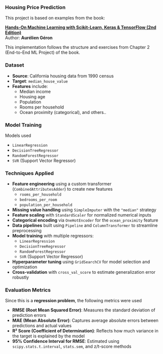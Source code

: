 ### Housing Price Prediction

This project is based on examples from the book:

**[Hands-On Machine Learning with Scikit-Learn, Keras & TensorFlow (2nd Edition)](https://github.com/ageron/handson-ml2)**  
Author: **Aurélien Géron**

This implementation follows the structure and exercises from Chapter 2 (End-to-End ML Project) of the book.

### Dataset
- **Source**: California housing data from 1990 census
- **Target**: `median_house_value`
- **Features** include:
  - Median income
  - Housing age
  - Population
  - Rooms per household
  - Ocean proximity (categorical), and others..
    
### **Model Training**
Models used
  - `LinearRegression`
  - `DecisionTreeRegressor`
  - `RandomForestRegressor`
  - `SVR` (Support Vector Regressor)

### Techniques Applied

- **Feature engineering** using a custom transformer (`CombinedAttributesAdder`) to create new features
  - `rooms_per_household`
  - `bedrooms_per_room`
  - `population_per_household`
- **Missing value handling** using `SimpleImputer` with the `"median"` strategy
- **Feature scaling** with `StandardScaler` for normalized numerical inputs
- **Categorical encoding** via `OneHotEncoder` for the `ocean_proximity` feature
- **Data pipelines** built using `Pipeline` and `ColumnTransformer` to streamline preprocessing
- **Model training** with multiple regressors:
  - `LinearRegression`
  - `DecisionTreeRegressor`
  - `RandomForestRegressor`
  - `SVR` (Support Vector Regressor)
- **Hyperparameter tuning** using `GridSearchCV` for model selection and optimization
- **Cross-validation** with `cross_val_score` to estimate generalization error robustly

### Evaluation Metrics

Since this is a **regression problem**, the following metrics were used

- **RMSE (Root Mean Squared Error)**: Measures the standard deviation of prediction errors
- **MAE (Mean Absolute Error)**: Captures average absolute errors between predictions and actual values
- **R² Score (Coefficient of Determination)**: Reflects how much variance in the target is explained by the model
- **95% Confidence Interval for RMSE**: Estimated using `scipy.stats.t.interval`, `stats.sem`, and z/t-score methods
